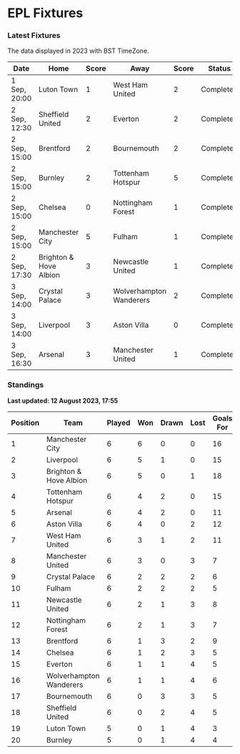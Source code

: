 # EPL Fixtures

### Latest Fixtures

The data displayed in 2023 with BST TimeZone.

<!-- START_TABLE -->
| Date | Home | Score | Away | Score | Status |
|-------------|--------|--------------|--------|--------------|--------|
| 1 Sep, 20:00 | Luton Town | 1 | West Ham United | 2 | Completed |
| 2 Sep, 12:30 | Sheffield United | 2 | Everton | 2 | Completed |
| 2 Sep, 15:00 | Brentford | 2 | Bournemouth | 2 | Completed |
| 2 Sep, 15:00 | Burnley | 2 | Tottenham Hotspur | 5 | Completed |
| 2 Sep, 15:00 | Chelsea | 0 | Nottingham Forest | 1 | Completed |
| 2 Sep, 15:00 | Manchester City | 5 | Fulham | 1 | Completed |
| 2 Sep, 17:30 | Brighton & Hove Albion | 3 | Newcastle United | 1 | Completed |
| 3 Sep, 14:00 | Crystal Palace | 3 | Wolverhampton Wanderers | 2 | Completed |
| 3 Sep, 14:00 | Liverpool | 3 | Aston Villa | 0 | Completed |
| 3 Sep, 16:30 | Arsenal | 3 | Manchester United | 1 | Completed |
<!-- END_TABLE -->

### Standings

**Last updated: 12 August 2023, 17:55**

<!-- START_STANDINGS -->
| Position | Team | Played | Won | Drawn | Lost | Goals For | Goals Against | Goal Difference | Points |
|----------|------|--------|-----|-------|------|-----------|---------------|-----------------|--------|
| 1 | Manchester City | 6 | 6 | 0 | 0 | 16 | 3 | 13 | 18 |
| 2 | Liverpool | 6 | 5 | 1 | 0 | 15 | 5 | 10 | 16 |
| 3 | Brighton & Hove Albion | 6 | 5 | 0 | 1 | 18 | 8 | 10 | 15 |
| 4 | Tottenham Hotspur | 6 | 4 | 2 | 0 | 15 | 7 | 8 | 14 |
| 5 | Arsenal | 6 | 4 | 2 | 0 | 11 | 6 | 5 | 14 |
| 6 | Aston Villa | 6 | 4 | 0 | 2 | 12 | 10 | 2 | 12 |
| 7 | West Ham United | 6 | 3 | 1 | 2 | 11 | 10 | 1 | 10 |
| 8 | Manchester United | 6 | 3 | 0 | 3 | 7 | 10 | -3 | 9 |
| 9 | Crystal Palace | 6 | 2 | 2 | 2 | 6 | 7 | -1 | 8 |
| 10 | Fulham | 6 | 2 | 2 | 2 | 5 | 10 | -5 | 8 |
| 11 | Newcastle United | 6 | 2 | 1 | 3 | 8 | 7 | 1 | 7 |
| 12 | Nottingham Forest | 6 | 2 | 1 | 3 | 7 | 9 | -2 | 7 |
| 13 | Brentford | 6 | 1 | 3 | 2 | 9 | 9 | 0 | 6 |
| 14 | Chelsea | 6 | 1 | 2 | 3 | 5 | 6 | -1 | 5 |
| 15 | Everton | 6 | 1 | 1 | 4 | 5 | 10 | -5 | 4 |
| 16 | Wolverhampton Wanderers | 6 | 1 | 1 | 4 | 6 | 12 | -6 | 4 |
| 17 | Bournemouth | 6 | 0 | 3 | 3 | 5 | 11 | -6 | 3 |
| 18 | Sheffield United | 6 | 0 | 2 | 4 | 5 | 9 | -4 | 2 |
| 19 | Luton Town | 5 | 0 | 1 | 4 | 3 | 11 | -8 | 1 |
| 20 | Burnley | 5 | 0 | 1 | 4 | 4 | 13 | -9 | 1 |
<!-- END_STANDINGS -->
